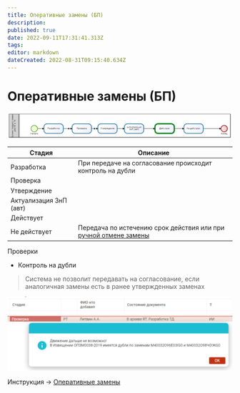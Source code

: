```yaml
---
title: Оперативные замены (БП)
description: 
published: true
date: 2022-09-11T17:31:41.313Z
tags: 
editor: markdown
dateCreated: 2022-08-31T09:15:40.634Z
---
```


# Оперативные замены (БП)

![](<../../../assets/image (365).png>)

| Стадия                 | Описание                                                                                                              |
| ---------------------- | --------------------------------------------------------------------------------------------------------------------- |
| Разработка             | При передаче на согласование происходит контроль на дубли                                                             |
| Проверка               |                                                                                                                       |
| Утверждение            |                                                                                                                       |
| Актуализация ЗнП (авт) |                                                                                                                       |
| Действует              |                                                                                                                       |
| Не действует           | Передача по истечению срок действия или при [ручной отмене замены](../karta-operativnykh-zamen.md#dopustimye-rezhimy) |

Проверки

* Контроль на дубли

>Система не позволит передавать на согласование, если аналогичная замены есть в ранее утвержденных заменах

![](<../../../assets/image (822).png>)

Инструкция -> [Оперативные замены](../karta-operativnykh-zamen.md)
